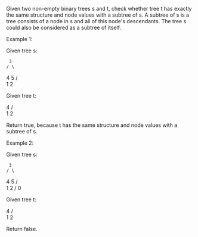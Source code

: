 
Given two non-empty binary trees s and t, check whether tree t has exactly the same structure and node values with a subtree of s. A subtree of s is a tree consists of a node in s and all of this node's descendants. The tree s could also be considered as a subtree of itself.


Example 1:

Given tree s:

     3
    / \
   4   5
  / \
 1   2

Given tree t:

   4 
  / \
 1   2

Return true, because t has the same structure and node values with a subtree of s.


Example 2:

Given tree s:

     3
    / \
   4   5
  / \
 1   2
    /
   0

Given tree t:

   4
  / \
 1   2

Return false.
